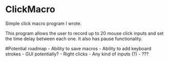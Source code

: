 # ClickMacro
Simple click macro program I wrote.

This program allows the user to record up to 20 mouse click inputs and set the time delay between each one. It also has pause functionality.

#Potential roadmap
    - Ability to save macros
    - Ability to add keyboard strokes
    - GUI potentially?
    - Right clicks
    - Any kind of inputs (?)
    - ???

